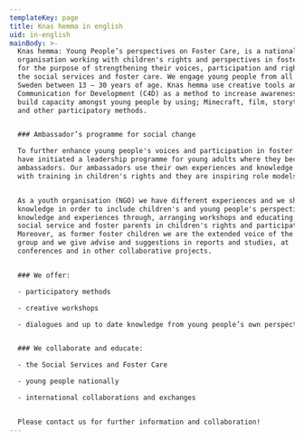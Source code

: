 ```yaml
---
templateKey: page
title: Knas hemma in english
uid: in-english
mainBody: >-
  Knas hemma: Young People’s perspectives on Foster Care, is a national youth
  organisation working with children's rights and perspectives in foster care
  for the purpose of strengthening their voices, participation and rights within
  the social services and foster care. We engage young people from all over
  Sweden between 13 – 30 years of age. Knas hemma use creative tools and
  Communication for Development (C4D) as a method to increase awareness and to
  build capacity amongst young people by using; Minecraft, film, storytelling
  and other participatory methods. 


  ### Ambassador’s programme for social change

  To further enhance young people's voices and participation in foster care, we
  have initiated a leadership programme for young adults where they become our
  ambassadors. Our ambassadors use their own experiences and knowledge together
  with training in children's rights and they are inspiring role models.


  As a youth organisation (NGO) we have different experiences and we share this
  knowledge in order to include children's and young people's perspectives,
  knowledge and experiences through, arranging workshops and educating the
  social service and foster parents in children's rights and participation.
  Moreover, as former foster children we are the extended voice of the target
  group and we give advise and suggestions in reports and studies, at
  conferences and in other collaborative projects.


  ### We offer: 

  - participatory methods

  - creative workshops

  - dialogues and up to date knowledge from young people’s own perspectives


  ### We collaborate and educate: 

  - the Social Services and Foster Care 

  - young people nationally 

  - international collaborations and exchanges 


  Please contact us for further information and collaboration!
---
```


